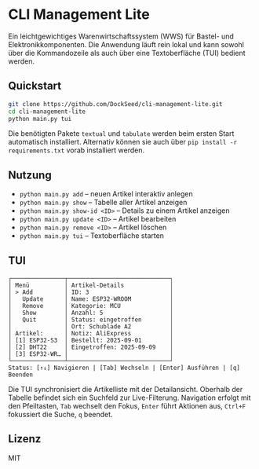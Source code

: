 # CLI Management Lite

Ein leichtgewichtiges Warenwirtschaftssystem (WWS) für Bastel- und Elektronikkomponenten. Die Anwendung läuft rein lokal und kann sowohl über die Kommandozeile als auch über eine Textoberfläche (TUI) bedient werden.

## Quickstart

```bash
git clone https://github.com/DockSeed/cli-management-lite.git
cd cli-management-lite
python main.py tui
```

Die benötigten Pakete `textual` und `tabulate` werden beim ersten Start automatisch installiert. Alternativ können sie auch über `pip install -r requirements.txt` vorab installiert werden.

## Nutzung

- `python main.py add` – neuen Artikel interaktiv anlegen
- `python main.py show` – Tabelle aller Artikel anzeigen
- `python main.py show-id <ID>` – Details zu einem Artikel anzeigen
- `python main.py update <ID>` – Artikel bearbeiten
- `python main.py remove <ID>` – Artikel löschen
- `python main.py tui` – Textoberfläche starten

## TUI

```
┌───────────────┬─────────────────────────────┐
│ Menü          │ Artikel-Details             │
│ > Add         │ ID: 3                       │
│   Update      │ Name: ESP32-WROOM           │
│   Remove      │ Kategorie: MCU              │
│   Show        │ Anzahl: 5                   │
│   Quit        │ Status: eingetroffen        │
│               │ Ort: Schublade A2           │
│ Artikel:      │ Notiz: AliExpress           │
│ [1] ESP32-S3  │ Bestellt: 2025-09-01        │
│ [2] DHT22     │ Eingetroffen: 2025-09-09    │
│ [3] ESP32-WR… │                             │
└───────────────┴─────────────────────────────┘
Status: [↑↓] Navigieren | [Tab] Wechseln | [Enter] Ausführen | [q] Beenden
```

Die TUI synchronisiert die Artikelliste mit der Detailansicht. Oberhalb der Tabelle befindet sich ein Suchfeld zur Live-Filterung. Navigation erfolgt mit den Pfeiltasten, `Tab` wechselt den Fokus, `Enter` führt Aktionen aus, `Ctrl+F` fokussiert die Suche, `q` beendet.

## Lizenz

MIT
